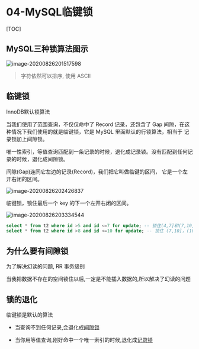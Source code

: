 # 04-MySQL临键锁

[TOC]

## MySQL三种锁算法图示

![image-20200826201517598](../../../assets/image-20200826201517598.png)

>  字符依然可以排序, 使用 ASCII 

## 临键锁

InnoDB默认锁算法

当我们使用了范围查询，不仅仅命中了 Record 记录，还包含了 Gap 间隙，在这种情况下我们使用的就是临键锁，它是 MySQL 里面默认的行锁算法，相当于 记录锁加上间隙锁。

唯一性索引，等值查询匹配到一条记录的时候，退化成记录锁。没有匹配到任何记录的时候，退化成间隙锁。

间隙(Gap)连同它左边的记录(Record)，我们把它叫做临键的区间， 它是一个左开右闭的区间。



![image-20200826202426837](../../../assets/image-20200826202426837.png)

临键锁，锁住最后一个 key 的下一个左开右闭的区间。

![image-20200826203334544](../../../assets/image-20200826203334544.png)

```sql
select * from t2 where id >5 and id <=7 for update; -- 锁住(4,7]和(7,10] 
select * from t2 where id >8 and id <=10 for update; -- 锁住 (7,10]，(10,+∞)
```

## 为什么要有间隙锁

为了解决幻读的问题, RR 事务级别

当我把数据不存在的空间锁住以后,一定是不能插入数据的,所以解决了幻读的问题

## 锁的退化

临键锁是默认的算法

- 当查询不到任何记录,会退化成[间隙锁](03-MySQL间隙锁.md)

-  当你用等值查询,刚好命中一个唯一索引的时候,退化成[记录锁](05-MySQL记录锁.md) 